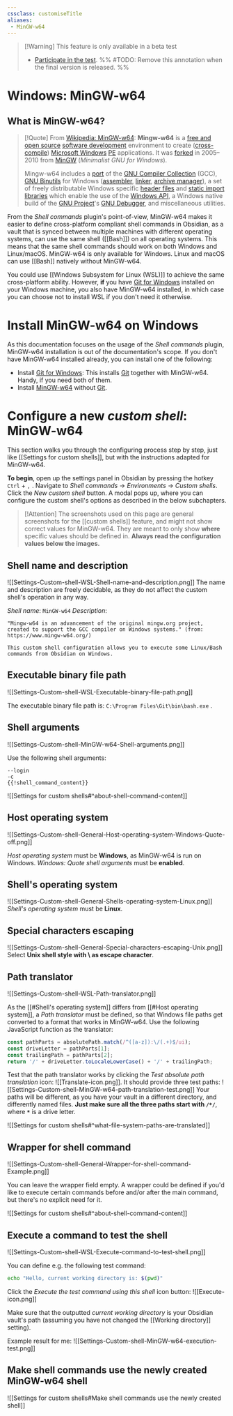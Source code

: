 ```yaml
---
cssclass: customiseTitle
aliases:
 - MinGW-w64
---
```


 > [!Warning] This feature is only available in a beta test
 > - [Participate in the test](https://github.com/Taitava/obsidian-shellcommands/discussions/108#discussioncomment-5277523).
 > %% #TODO: Remove this annotation when the final version is released. %%
 
# Windows: MinGW-w64
 
## What is MinGW-w64?

> [!Quote] From [Wikipedia: MinGW-w64](https://en.wikipedia.org/wiki/Mingw-w64):
> **Mingw-w64** is a [free and open source](https://en.wikipedia.org/wiki/Free_and_open-source_software "Free and open-source software") [software development](https://en.wikipedia.org/wiki/Software_development "Software development") environment to create ([cross-compile](https://en.wikipedia.org/wiki/Cross_compiler "Cross compiler")) [Microsoft Windows](https://en.wikipedia.org/wiki/Microsoft_Windows "Microsoft Windows") [PE](https://en.wikipedia.org/wiki/Portable_Executable "Portable Executable") applications. It was [forked](https://en.wikipedia.org/wiki/Fork_(software_development) "Fork (software development)") in 2005–2010 from [MinGW](https://en.wikipedia.org/wiki/MinGW "MinGW") (_Minimalist GNU for Windows_).
> 
> Mingw-w64 includes a [port](https://en.wikipedia.org/wiki/Porting "Porting") of the [GNU Compiler Collection](https://en.wikipedia.org/wiki/GNU_Compiler_Collection "GNU Compiler Collection") (GCC), [GNU Binutils](https://en.wikipedia.org/wiki/GNU_Binutils "GNU Binutils") for Windows ([assembler](https://en.wikipedia.org/wiki/Assembler_(computing) "Assembler (computing)"), [linker](https://en.wikipedia.org/wiki/Linker_(computing) "Linker (computing)"), [archive manager](https://en.wikipedia.org/wiki/Archive_file "Archive file")), a set of freely distributable Windows specific [header files](https://en.wikipedia.org/wiki/Header_file "Header file") and [static import libraries](https://en.wikipedia.org/wiki/Static_library "Static library") which enable the use of the [Windows API](https://en.wikipedia.org/wiki/Windows_API "Windows API"), a Windows native build of the [GNU Project](https://en.wikipedia.org/wiki/GNU_Project "GNU Project")'s [GNU Debugger](https://en.wikipedia.org/wiki/GNU_Debugger "GNU Debugger"), and miscellaneous utilities.

From the _Shell commands_ plugin's point-of-view, MinGW-w64 makes it easier to define cross-platform compliant shell commands in Obsidian, as a vault that is synced between multiple machines with different operating systems, can use the same shell ([[Bash]]) on all operating systems. This means that the same shell commands should work on both Windows and Linux/macOS. MinGW-w64 is only available for Windows. Linux and macOS can use [[Bash]] natively without MinGW-w64.

You could use [[Windows Subsystem for Linux (WSL)]] to achieve the same cross-platform ability. However, **if** you have [Git for Windows](https://gitforwindows.org/) installed on your Windows machine, you also have MinGW-w64 installed, in which case you can choose not to install WSL if you don't need it otherwise.

# Install MinGW-w64 on Windows

As this documentation focuses on the usage of the _Shell commands_ plugin, MinGW-w64 installation is out of the documentation's scope. If you don't have MinGW-w64 installed already, you can install one of the following:
- Install [Git for Windows](https://gitforwindows.org/): This installs [Git](https://git-scm.com) together with MinGW-w64. Handy, if you need both of them.
- Install [MinGW-w64](https://www.mingw-w64.org/) without [Git](https://git-scm.com).

# Configure a new _custom shell_: MinGW-w64

This section walks you through the configuring process step by step, just like [[Settings for custom shells]], but with the instructions adapted for MinGW-w64.

**To begin**, open up the settings panel in Obsidian by pressing the hotkey `Ctrl` + `,` . Navigate to _Shell commands_ -> _Environments_ -> _Custom shells_. Click the _New custom shell_ button. A modal pops up, where you can configure the custom shell's options as described in the below subchapters.

> [!Attention]
> The screenshots used on this page are general screenshots for the [[custom shells]] feature, and might not show correct values for MinGW-w64. They are meant to only show **where** specific values should be defined in. **Always read the configuration values below the images.**

## Shell name and description

![[Settings-Custom-shell-WSL-Shell-name-and-description.png]]
The name and description are freely decidable, as they do not affect the custom shell's operation in any way.

_Shell name_: `MinGW-w64`
_Description_:
```
"Mingw-w64 is an advancement of the original mingw.org project, created to support the GCC compiler on Windows systems." (from: https://www.mingw-w64.org/)

This custom shell configuration allows you to execute some Linux/Bash commands from Obsidian on Windows.
```

## Executable binary file path

![[Settings-Custom-shell-WSL-Executable-binary-file-path.png]]

The executable binary file path is: `C:\Program Files\Git\bin\bash.exe` .

## Shell arguments

![[Settings-Custom-shell-MinGW-w64-Shell-arguments.png]]

Use the following shell arguments:
```
--login
-c
{{!shell_command_content}}
```

![[Settings for custom shells#^about-shell-command-content]]

## Host operating system

![[Settings-Custom-shell-General-Host-operating-system-Windows-Quote-off.png]]

_Host operating system_ must be **Windows**, as MinGW-w64 is run on Windows.
_Windows: Quote shell arguments_ must be **enabled**.

## Shell's operating system

![[Settings-Custom-shell-General-Shells-operating-system-Linux.png]]
_Shell's operating system_ must be **Linux**.

## Special characters escaping

![[Settings-Custom-shell-General-Special-characters-escaping-Unix.png]]
Select **Unix shell style with \\ as escape character**. 

## Path translator

![[Settings-Custom-shell-WSL-Path-translator.png]]

As the [[#Shell's operating system]] differs from [[#Host operating system]], a _Path translator_ must be defined, so that Windows file paths get converted to a format that works in MinGW-w64. Use the following JavaScript function as the translator:
```javascript
const pathParts = absolutePath.match(/^([a-z]):\/(.+)$/ui);  
const driveLetter = pathParts[1];  
const trailingPath = pathParts[2];  
return '/' + driveLetter.toLocaleLowerCase() + '/' + trailingPath;
```

Test that the path translator works by clicking the _Test absolute path translation_ icon: ![[Translate-icon.png]]. It should provide three test paths:
![[Settings-Custom-shell-MinGW-w64-path-translation-test.png]]
Your paths will be different, as you have your vault in a different directory, and differently named files. **Just make sure all the three paths start with `/*/`**, where **`*`** is a drive letter.

![[Settings for custom shells#^what-file-system-paths-are-translated]]

## Wrapper for shell command

![[Settings-Custom-shell-General-Wrapper-for-shell-command-Example.png]]

You can leave the wrapper field empty. A wrapper could be defined if you'd like to execute certain commands before and/or after the main command, but there's no explicit need for it.

![[Settings for custom shells#^about-shell-command-content]]

## Execute a command to test the shell

![[Settings-Custom-shell-WSL-Execute-command-to-test-shell.png]]

You can define e.g. the following test command:

```bash
echo "Hello, current working directory is: $(pwd)"
```

Click the _Execute the test command using this shell_ icon button: ![[Execute-icon.png]]

Make sure that the outputted _current working directory_ is your Obsidian vault's path (assuming you have not changed the [[Working directory]] setting).

Example result for me:
![[Settings-Custom-shell-MinGW-w64-execution-test.png]]

## Make shell commands use the newly created MinGW-w64 shell

![[Settings for custom shells#Make shell commands use the newly created shell]]